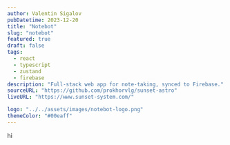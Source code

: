 ```yaml
---
author: Valentin Sigalov
pubDatetime: 2023-12-20
title: "Notebot"
slug: "notebot"
featured: true
draft: false
tags:
  - react
  - typescript
  - zustand
  - firebase
description: "Full-stack web app for note-taking, synced to Firebase."
sourceURL: "https://github.com/prokhorvlg/sunset-astro"
liveURL: "https://www.sunset-system.com/"

logo: "../../assets/images/notebot-logo.png"
themeColor: "#00eaff"
---
```


hi
